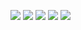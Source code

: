 ![](http://github-profile-summary-cards.vercel.app/api/cards/profile-details?username=Drevarr&theme=dark)
![](http://github-profile-summary-cards.vercel.app/api/cards/repos-per-language?username=Drevarr&theme=dark) ![](http://github-profile-summary-cards.vercel.app/api/cards/most-commit-language?username=Drevarr&theme=dark)
![](http://github-profile-summary-cards.vercel.app/api/cards/stats?username=Drevarr&theme=dark) ![](http://github-profile-summary-cards.vercel.app/api/cards/productive-time?username=Drevarr&theme=dark&utcOffset=8)
<!--
**Drevarr/Drevarr** is a ✨ _special_ ✨ repository because its `README.md` (this file) appears on your GitHub profile.

Here are some ideas to get you started:

- 🔭 I’m currently working on ...
- 🌱 I’m currently learning ...
- 👯 I’m looking to collaborate on ...
- 🤔 I’m looking for help with ...
- 💬 Ask me about ...
- 📫 How to reach me: ...
- 😄 Pronouns: ...
- ⚡ Fun fact: ...
-->
